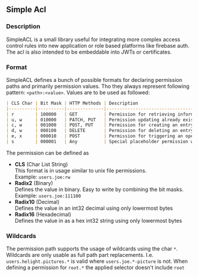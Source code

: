 ## Simple Acl
### Description
SimpleACL is a small library useful for integrating more complex
access control rules into new application or role based platforms like
firebase auth. The acl is also intended to be embeddable into JWTs or
certificates.

### Format
SimpleACL defines a bunch of possible formats for declaring permission paths
and primarily permission values. Tho they always represent following pattern:
 ``<path>:<value>``. Values are to be used as followed:
```markdown
| CLS Char | Bit Mask | HTTP Methods | Description                                                    |
|----------|----------|--------------|----------------------------------------------------------------|
| r        | 100000   | GET          | Permission for retrieving information                          |
| u, w     | 010000   | PATCH, PUT   | Permission updating already existing entries                   |
| c, w     | 001000   | POST, PUT    | Permission for creating an entry / datastructure               |
| d, w     | 000100   | DELETE       | Permission for deleting an entry or running a delete operation |
| e, x     | 000010   | POST         | Permission for triggering an operation or job                  |
| s        | 000001   | Any          | Special placeholder permission with variable use               |
```
The permission can be defined as
- **CLS** (Char List String)  
This format is in usage similar to unix file permissions.  
Example: ``users.joe:rw``
- **Radix2** (Binary)  
Defines the value in binary. Easy to write by combining the bit masks.  
Example: ``users.joe:111100``
- **Radix10** (Decimal)  
Defines the value in an int32 decimal using only lowermost bytes
- **Radix16** (Hexadecimal)  
Defines the value in as a hex int32 string using only lowermost bytes

### Wildcards
The permission path supports the usage of wildcards using the char ``*``.
Wildcards are only usable as full path part replacements.
I.e. ``users.helight.pictures.*`` is valid where ``users.joe.*-picture`` is not.
When defining a permission for ``root.*`` the applied selector doesn't include
``root``
